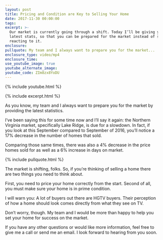 ```yaml
---
layout: post
title: Pricing and Condition are Key to Selling Your Home
date: 2017-11-30 00:00:00
tags:
excerpt: >-
  Our market is currently going through a shift. Today I’ll be giving you the
  latest stats, so that you can be prepared for the market instead of simply
  reacting to it.
enclosure:
pullquote: My team and I always want to prepare you for the market...
enclosure_type: video/mp4
enclosure_time:
use_youtube_image: true
youtube_alternate_image:
youtube_code: ZIm8zx8YoDU
---
```

{% include youtube.html %}

{% include excerpt.html %}

As you know, my team and I always want to prepare you for the market by providing the latest statistics.&nbsp;

I’ve been saying this for some time now and I’ll say it again: the Northern Virginia market, specifically Lake Ridge, is due for a slowdown. In fact, if you look at this September compared to September of 2016, you’ll notice a 17% decrease in the number of homes that sold.&nbsp;

Comparing those same times, there was also a 4% decrease in the price homes sold for as well as a 6% increase in days on market.

{% include pullquote.html %}

The market is shifting, folks. So, if you’re thinking of selling a home there are two things you need to think about.

First, you need to price your home correctly from the start. Second of all, you must make sure your home is in prime condition.&nbsp;

I will warn you: A lot of buyers out there are HGTV buyers. Their perception of how a home should look comes directly from what they see on TV.

Don’t worry, though. My team and I would be more than happy to help you set your home for success on the market.

If you have any other questions or would like more information, feel free to give me a call or send me an email. I look forward to hearing from you soon.

